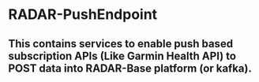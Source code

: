 # RADAR-PushEndpoint

This contains services to enable push based subscription APIs (Like Garmin Health API) to POST data into RADAR-Base platform (or kafka).
-